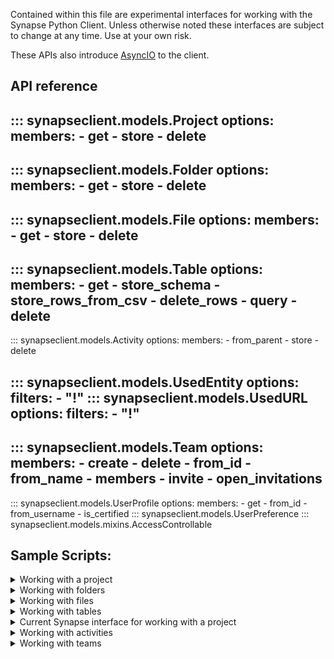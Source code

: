 Contained within this file are experimental interfaces for working with the Synapse Python
Client. Unless otherwise noted these interfaces are subject to change at any time. Use
at your own risk.

These APIs also introduce [AsyncIO](https://docs.python.org/3/library/asyncio.html) to
the client.

## API reference

::: synapseclient.models.Project
    options:
        members:
        - get
        - store
        - delete
---
::: synapseclient.models.Folder
    options:
        members:
        - get
        - store
        - delete
---
::: synapseclient.models.File
    options:
        members:
        - get
        - store
        - delete
---
::: synapseclient.models.Table
    options:
        members:
        - get
        - store_schema
        - store_rows_from_csv
        - delete_rows
        - query
        - delete
---
::: synapseclient.models.Activity
    options:
      members:
      - from_parent
      - store
      - delete

::: synapseclient.models.UsedEntity
    options:
      filters:
      - "!"
::: synapseclient.models.UsedURL
    options:
      filters:
      - "!"
---
::: synapseclient.models.Team
    options:
        members:
        - create
        - delete
        - from_id
        - from_name
        - members
        - invite
        - open_invitations
---
::: synapseclient.models.UserProfile
    options:
      members:
      - get
      - from_id
      - from_username
      - is_certified
::: synapseclient.models.UserPreference
::: synapseclient.models.mixins.AccessControllable

## Sample Scripts:

<details class="quote">
  <summary>Working with a project</summary>

```python
{!docs/scripts/object_orientated_programming_poc/oop_poc_project.py!}
```
</details>

<details class="quote">
  <summary>Working with folders</summary>

```python
{!docs/scripts/object_orientated_programming_poc/oop_poc_folder.py!}
```
</details>

<details class="quote">
  <summary>Working with files</summary>

```python
{!docs/scripts/object_orientated_programming_poc/oop_poc_file.py!}
```
</details>

<details class="quote">
  <summary>Working with tables</summary>

```python
{!docs/scripts/object_orientated_programming_poc/oop_poc_table.py!}
```
</details>

<details class="quote">
  <summary>Current Synapse interface for working with a project</summary>

```python
{!docs/scripts/object_orientated_programming_poc/synapse_project.py!}
```
</details>

<details class="quote">
  <summary>Working with activities</summary>

```python
{!docs/scripts/object_orientated_programming_poc/oop_poc_activity.py!}
```
</details>

<details class="quote">
  <summary>Working with teams</summary>

```python
{!docs/scripts/object_orientated_programming_poc/oop_poc_team.py!}
```
</details>
